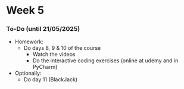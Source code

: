 # Week 5

### To-Do (until 21/05/2025)

* Homework:
  * Do days 8, 9 & 10 of the course
    * Watch the videos
    * Do the interactive coding exercises (online at udemy and in PyCharm)
* Optionally:
  * Do day 11 (BlackJack)
